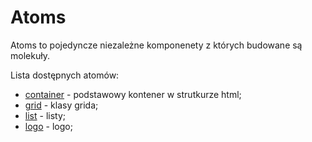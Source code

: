 # Atoms

Atoms to pojedyncze niezależne komponenety z których budowane są molekuły.

Lista dostępnych atomów:

- [container](/docs/atoms/container) - podstawowy kontener w strutkurze html;
- [grid](/docs/atoms/grid) - klasy grida;
- [list](/docs/atoms/list) - listy;
- [logo](/docs/atoms/logo) - logo;